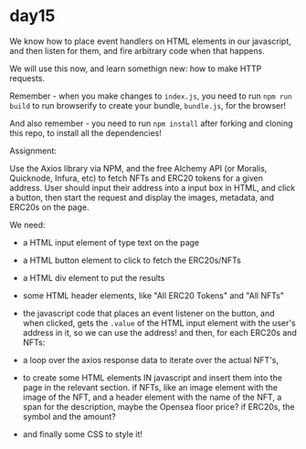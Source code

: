 # day15

We know how to place event handlers on HTML elements in our javascript, and then listen for them, and fire arbitrary code when that happens.

We will use this now, and learn somethign new: how to make HTTP requests.

Remember - when you make changes to `index.js`, you need to run `npm run build` to run browserify to create your bundle, `bundle.js`, for the browser!

And also remember - you need to run `npm install` after forking and cloning this repo, to install all the dependencies!

Assignment:

Use the Axios library via NPM, and the free Alchemy API (or Moralis, Quicknode, Infura, etc) to fetch NFTs and ERC20 tokens for a given address. User should input their address into a input box in HTML, and click a button, then start the request and display the images, metadata, and ERC20s on the page.

We need:

- a HTML input element of type text on the page
- a HTML button element to click to fetch the ERC20s/NFTs
- a HTML div element to put the results
- some HTML header elements, like "All ERC20 Tokens" and "All NFTs"
- the javascript code that places an event listener on the button, and when clicked, gets the `.value` of the HTML input element with the user's address in it, so we can use the address!
  and then, for each ERC20s and NFTs:

- a loop over the axios response data to iterate over the actual NFT's,
- to create some HTML elements IN javascript and insert them into the page in the relevant section. if NFTs, like an image element with the image of the NFT, and a header element with the name of the NFT, a span for the description, maybe the Opensea floor price? if ERC20s, the symbol and the amount?
- and finally some CSS to style it!
